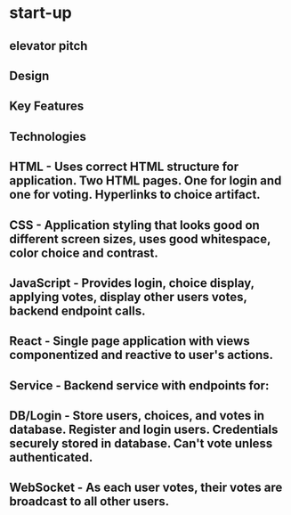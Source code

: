 # start-up
## elevator pitch
## Design
## Key Features
## Technologies
## HTML - Uses correct HTML structure for application. Two HTML pages. One for login and one for voting. Hyperlinks to choice artifact.
## CSS - Application styling that looks good on different screen sizes, uses good whitespace, color choice and contrast.
## JavaScript - Provides login, choice display, applying votes, display other users votes, backend endpoint calls.
## React - Single page application with views componentized and reactive to user's actions.
## Service - Backend service with endpoints for:
## DB/Login - Store users, choices, and votes in database. Register and login users. Credentials securely stored in database. Can't vote unless authenticated.
## WebSocket - As each user votes, their votes are broadcast to all other users.
